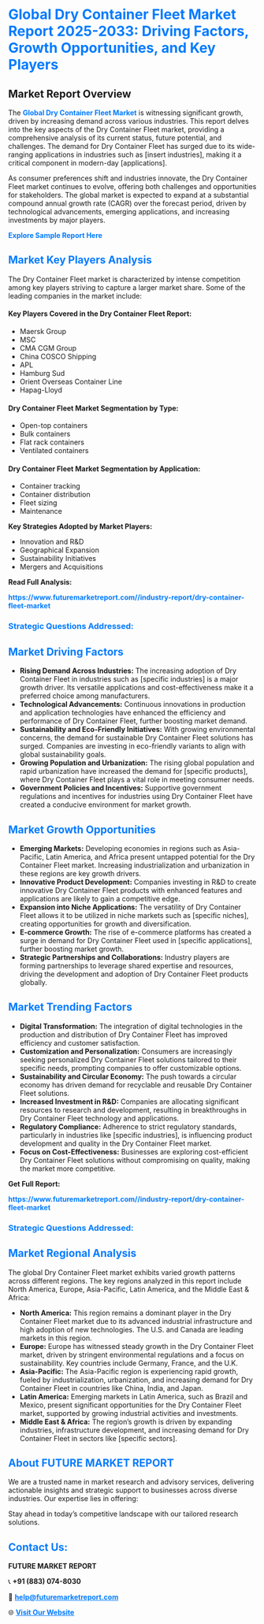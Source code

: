 <h1 style="color: #007BFF;">Global Dry Container Fleet Market Report 2025-2033: Driving Factors, Growth Opportunities, and Key Players</h1>

<section id="overview">
<h2>Market Report Overview</h2>
<p>The <a href="https://www.futuremarketreport.com//industry-report/dry-container-fleet-market" style="color: #007BFF; text-decoration: none;"><strong>Global Dry Container Fleet Market</strong></a> is witnessing significant growth, driven by increasing demand across various industries. This report delves into the key aspects of the Dry Container Fleet market, providing a comprehensive analysis of its current status, future potential, and challenges. The demand for Dry Container Fleet has surged due to its wide-ranging applications in industries such as [insert industries], making it a critical component in modern-day [applications].</p>
<p>As consumer preferences shift and industries innovate, the Dry Container Fleet market continues to evolve, offering both challenges and opportunities for stakeholders. The global market is expected to expand at a substantial compound annual growth rate (CAGR) over the forecast period, driven by technological advancements, emerging applications, and increasing investments by major players.</p>
</section>

<section id="overview">
<p><a href="https://www.futuremarketreport.com//request-sample/reportId=56848" style="color: #007BFF; text-decoration: none;"><strong>Explore Sample Report Here</strong></a></p>
</section>

<section id="key-players">
<h2 style="color: #007BFF;">Market Key Players Analysis</h2>
<p>The Dry Container Fleet market is characterized by intense competition among key players striving to capture a larger market share. Some of the leading companies in the market include:</p>
<h4>Key Players Covered in the Dry Container Fleet Report:</h4>
<ul><li>Maersk Group</li><li>MSC</li><li>CMA CGM Group</li><li>China COSCO Shipping</li><li>APL</li><li>Hamburg Sud</li><li>Orient Overseas Container Line</li><li>Hapag-Lloyd</li></ul>
<h4>Dry Container Fleet Market Segmentation by Type:</h4>
<ul><li>Open-top containers</li><li>Bulk containers</li><li>Flat rack containers</li><li>Ventilated containers</li></ul>

<h4>Dry Container Fleet Market Segmentation by Application:</h4>
<ul><li>Container tracking</li><li>Container distribution</li><li>Fleet sizing</li><li>Maintenance</li></ul>
<p><strong>Key Strategies Adopted by Market Players:</strong></p>
<ul>
<li>Innovation and R&D</li>
<li>Geographical Expansion</li>
<li>Sustainability Initiatives</li>
<li>Mergers and Acquisitions</li>
</ul>
</section>

<section>
<p><strong>Read Full Analysis: </strong></p><a href="https://www.futuremarketreport.com//industry-report/dry-container-fleet-market" style="color: #007BFF; text-decoration: none;"><strong>https://www.futuremarketreport.com//industry-report/dry-container-fleet-market</strong></a>
<h3 style="color: #007BFF;">Strategic Questions Addressed:</h3>
</section>

<section id="driving-factors">
<h2 style="color: #007BFF;">Market Driving Factors</h2>
<ul>
<li><strong>Rising Demand Across Industries:</strong> The increasing adoption of Dry Container Fleet in industries such as [specific industries] is a major growth driver. Its versatile applications and cost-effectiveness make it a preferred choice among manufacturers.</li>
<li><strong>Technological Advancements:</strong> Continuous innovations in production and application technologies have enhanced the efficiency and performance of Dry Container Fleet, further boosting market demand.</li>
<li><strong>Sustainability and Eco-Friendly Initiatives:</strong> With growing environmental concerns, the demand for sustainable Dry Container Fleet solutions has surged. Companies are investing in eco-friendly variants to align with global sustainability goals.</li>
<li><strong>Growing Population and Urbanization:</strong> The rising global population and rapid urbanization have increased the demand for [specific products], where Dry Container Fleet plays a vital role in meeting consumer needs.</li>
<li><strong>Government Policies and Incentives:</strong> Supportive government regulations and incentives for industries using Dry Container Fleet have created a conducive environment for market growth.</li>
</ul>
</section>

<section id="growth-opportunities">
<h2 style="color: #007BFF;">Market Growth Opportunities</h2>
<ul>
<li><strong>Emerging Markets:</strong> Developing economies in regions such as Asia-Pacific, Latin America, and Africa present untapped potential for the Dry Container Fleet market. Increasing industrialization and urbanization in these regions are key growth drivers.</li>
<li><strong>Innovative Product Development:</strong> Companies investing in R&D to create innovative Dry Container Fleet products with enhanced features and applications are likely to gain a competitive edge.</li>
<li><strong>Expansion into Niche Applications:</strong> The versatility of Dry Container Fleet allows it to be utilized in niche markets such as [specific niches], creating opportunities for growth and diversification.</li>
<li><strong>E-commerce Growth:</strong> The rise of e-commerce platforms has created a surge in demand for Dry Container Fleet used in [specific applications], further boosting market growth.</li>
<li><strong>Strategic Partnerships and Collaborations:</strong> Industry players are forming partnerships to leverage shared expertise and resources, driving the development and adoption of Dry Container Fleet products globally.</li>
</ul>
</section>

<section id="trending-factors">
<h2 style="color: #007BFF;">Market Trending Factors</h2>
<ul>
<li><strong>Digital Transformation:</strong> The integration of digital technologies in the production and distribution of Dry Container Fleet has improved efficiency and customer satisfaction.</li>
<li><strong>Customization and Personalization:</strong> Consumers are increasingly seeking personalized Dry Container Fleet solutions tailored to their specific needs, prompting companies to offer customizable options.</li>
<li><strong>Sustainability and Circular Economy:</strong> The push towards a circular economy has driven demand for recyclable and reusable Dry Container Fleet solutions.</li>
<li><strong>Increased Investment in R&D:</strong> Companies are allocating significant resources to research and development, resulting in breakthroughs in Dry Container Fleet technology and applications.</li>
<li><strong>Regulatory Compliance:</strong> Adherence to strict regulatory standards, particularly in industries like [specific industries], is influencing product development and quality in the Dry Container Fleet market.</li>
<li><strong>Focus on Cost-Effectiveness:</strong> Businesses are exploring cost-efficient Dry Container Fleet solutions without compromising on quality, making the market more competitive.</li>
</ul>
</section>

<section>
<p><strong>Get Full Report: </strong></p><a href="https://www.futuremarketreport.com//industry-report/dry-container-fleet-market" style="color: #007BFF; text-decoration: none;"><strong>https://www.futuremarketreport.com//industry-report/dry-container-fleet-market</strong></a>
<h3 style="color: #007BFF;">Strategic Questions Addressed:</h3>
</section>


<section id="regional-analysis">
<h2 style="color: #007BFF;">Market Regional Analysis</h2>
<p>The global Dry Container Fleet market exhibits varied growth patterns across different regions. The key regions analyzed in this report include North America, Europe, Asia-Pacific, Latin America, and the Middle East & Africa:</p>
<ul>
<li><strong>North America:</strong> This region remains a dominant player in the Dry Container Fleet market due to its advanced industrial infrastructure and high adoption of new technologies. The U.S. and Canada are leading markets in this region.</li>
<li><strong>Europe:</strong> Europe has witnessed steady growth in the Dry Container Fleet market, driven by stringent environmental regulations and a focus on sustainability. Key countries include Germany, France, and the U.K.</li>
<li><strong>Asia-Pacific:</strong> The Asia-Pacific region is experiencing rapid growth, fueled by industrialization, urbanization, and increasing demand for Dry Container Fleet in countries like China, India, and Japan.</li>
<li><strong>Latin America:</strong> Emerging markets in Latin America, such as Brazil and Mexico, present significant opportunities for the Dry Container Fleet market, supported by growing industrial activities and investments.</li>
<li><strong>Middle East & Africa:</strong> The region’s growth is driven by expanding industries, infrastructure development, and increasing demand for Dry Container Fleet in sectors like [specific sectors].</li>
</ul>
</section>

<footer>
<h2 style="color: #007BFF;">About FUTURE MARKET REPORT</h2>
<p>We are a trusted name in market research and advisory services, delivering actionable insights and strategic support to businesses across diverse industries. Our expertise lies in offering:</p>

<p>Stay ahead in today’s competitive landscape with our tailored research solutions.</p>

<h2 style="color: #007BFF;">Contact Us:</h2>
<p><strong>FUTURE MARKET REPORT</strong></p>
<p>📞 <strong>+91 (883) 074-8030</strong></p>
<p>📧 <strong><a href="mailto:help@futuremarketreport.com" style="color: #007BFF;">help@futuremarketreport.com</a></strong></p>
<p>🌐 <strong><a href="https://www.futuremarketreport.com/" style="color: #007BFF;">Visit Our Website</a></strong></p>
</footer>